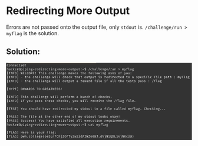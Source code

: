 # Redirecting More Output

Errors are not passed onto the output file, only `stdout` is. `/challenge/run > myflag` is the solution.


## Solution:

![solution](02_Redirecting_More_Output.png)
